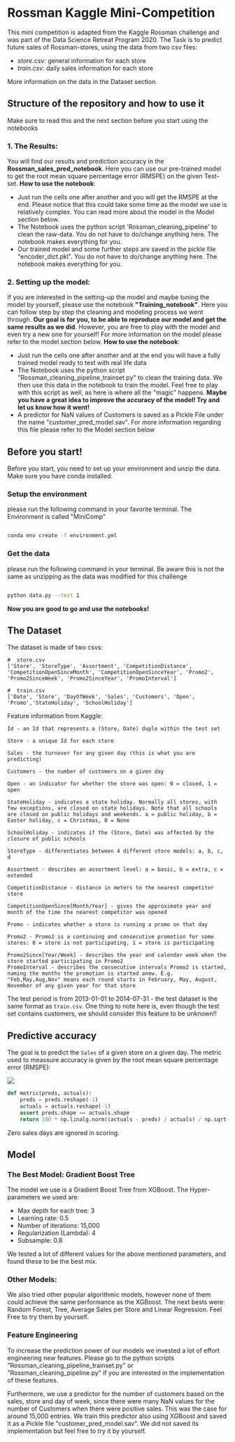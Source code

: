 # Rossman Kaggle Mini-Competition

This mini competition is adapted from the Kaggle Rossman challenge and was part of the Data Science Retreat Program 2020.
The Task is to predict future sales of Rossman-stores, using the data from two csv files:
- *store.csv*: general information for each store
- *train.csv*: daily sales information for each store

More information on the data in the Dataset section.

## Structure of the repository and how to use it
Make sure to read this and the next section before you start using the notebooks

### 1. The Results:
You will find our results and prediction accuracy in the **Rossman_sales_pred_notebook**. Here you can use our pre-trained model to get the root mean square percentage error (RMSPE) on the given Test-set. **How to use the notebook**:
  - Just run the cells one after another and you will get the RMSPE at the end. Please notice that this could take some time as the model we use is relatively complex. You can read more about the model in the Model section below.
  - The Notebook uses the python script 'Rossman_cleaning_pipeline' to clean the raw-data. You do not have to do/change anything here. The notebook makes everything for you.
  - Our trained model and some further steps are saved in the pickle file "encoder_dict.pkl". You do not have to do/change anything here. The notebook makes everything for you.


### 2. Setting up the model:
If you are interested in the setting-up the model and maybe tuning the model by yourself, please use the notebook **"Training_notebook"**. Here you can follow step by step the cleaning and modeling process we went through. **Our goal is for you, to be able to reproduce our model and get the same results as we did**. However, you are free to play with the model and even try a new one for yourself! For more information on the model please refer to the model section below. **How to use the notebook**:
  - Just run the cells one after another and at the end you will have a fully trained model ready to test with real life data
  - The Notebook uses the python script "Rossman_cleaning_pipeline_trainset.py" to clean the training data. We then use this data in the notebook to train the model. Feel free to play with this script as well, as here is where all the "magic" happens. **Maybe you have a great idea to improve the accuracy of the model! Try and let us know how it went!**
  - A predictor for NaN values of Customers is saved as a Pickle File under the name "customer_pred_model.sav". For more information regarding this file please refer to the Model section below

## Before you start!

Before you start, you need to set up your environment and unzip the data. Make sure you have conda installed.

### Setup the environment
please run the following command in your favorite terminal. The Environment is called "MiniComp"

```bash

conda env create -f environment.yml

```


### Get the data

please run the following command in your terminal. Be aware this is not the same as unzipping as the data was modified for this challenge
```bash

python data.py --test 1
```

**Now you are good to go and use the notebooks!**

## The Dataset

The dataset is made of two csvs:

```
#  store.csv
['Store', 'StoreType', 'Assortment', 'CompetitionDistance', 'CompetitionOpenSinceMonth', 'CompetitionOpenSinceYear', 'Promo2', 'Promo2SinceWeek', 'Promo2SinceYear', 'PromoInterval']

#  train.csv
['Date', 'Store', 'DayOfWeek', 'Sales', 'Customers', 'Open', 'Promo','StateHoliday', 'SchoolHoliday']
```

Feature information from Kaggle:

```
Id - an Id that represents a (Store, Date) duple within the test set

Store - a unique Id for each store

Sales - the turnover for any given day (this is what you are predicting)

Customers - the number of customers on a given day

Open - an indicator for whether the store was open: 0 = closed, 1 = open

StateHoliday - indicates a state holiday. Normally all stores, with few exceptions, are closed on state holidays. Note that all schools are closed on public holidays and weekends. a = public holiday, b = Easter holiday, c = Christmas, 0 = None

SchoolHoliday - indicates if the (Store, Date) was affected by the closure of public schools

StoreType - differentiates between 4 different store models: a, b, c, d

Assortment - describes an assortment level: a = basic, b = extra, c = extended

CompetitionDistance - distance in meters to the nearest competitor store

CompetitionOpenSince[Month/Year] - gives the approximate year and month of the time the nearest competitor was opened

Promo - indicates whether a store is running a promo on that day

Promo2 - Promo2 is a continuing and consecutive promotion for some stores: 0 = store is not participating, 1 = store is participating

Promo2Since[Year/Week] - describes the year and calendar week when the store started participating in Promo2
PromoInterval - describes the consecutive intervals Promo2 is started, naming the months the promotion is started anew. E.g. "Feb,May,Aug,Nov" means each round starts in February, May, August, November of any given year for that store
```

The test period is from 2013-01-01 to 2014-07-31 - the test dataset is the same format as `train.csv`. One thing to note here is, even though the test set contains customers, we should consider this feature to be unknown!!


## Predictive accuracy

The goal is to predict the `Sales` of a given store on a given day. The metric used to meassure accuracy is given by the root mean square percentage error (RMSPE):

![](./assets/rmspe.png)

```python
def metric(preds, actuals):
    preds = preds.reshape(-1)
    actuals = actuals.reshape(-1)
    assert preds.shape == actuals.shape
    return 100 * np.linalg.norm((actuals - preds) / actuals) / np.sqrt(preds.shape[0])
```

Zero sales days are ignored in scoring.


## Model

### The Best Model: Gradient Boost Tree
The model we use is a Gradient Boost Tree from XGBoost. The Hyper-parameters we used are:
- Max depth for each tree: 3
- Learning rate: 0.5
- Number of iterations: 15,000
- Regularization (Lambda): 4
- Subsample: 0.8

We tested a lot of different values for the above mentioned parameters, and found these to be the best mix.

### Other Models:
We also tried other popular algorithmic models, however none of them could achieve the same performance as the XGBoost. The next bests were: Random Forest, Tree, Average Sales per Store and Linear Regression. Feel Free to try them by yourself.

### Feature Engineering
To increase the prediction power of our models we invested a lot of effort engineering new features. Please go to the python scripts "Rossman_cleaning_pipeline_trainset.py" or "Rossman_cleaning_pipeline.py" if you are interested in the implementation of these features.

Furthermore, we use a predictor for the number of customers based on the sales, store and day of week, since there were many NaN values for the number of Customers when there were positive sales. This was the case for around 15,000 entries. We train this predictor also using XGBoost and saved it as a Pickle file "customer_pred_model.sav". We did not saved its implementation but feel free to try it by yourself.
